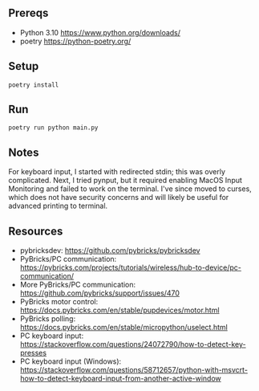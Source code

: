 ## Prereqs
* Python 3.10 https://www.python.org/downloads/
* poetry https://python-poetry.org/

## Setup
    
    poetry install

## Run
    
    poetry run python main.py

## Notes
For keyboard input, I started with redirected stdin; this was overly complicated. Next, I tried pynput, but it required enabling MacOS Input Monitoring 
and failed to work on the terminal. I've since moved to curses, which does not have security concerns and will likely be useful for advanced printing to terminal.

## Resources
* pybricksdev: https://github.com/pybricks/pybricksdev
* PyBricks/PC communication: https://pybricks.com/projects/tutorials/wireless/hub-to-device/pc-communication/
* More PyBricks/PC communication: https://github.com/pybricks/support/issues/470
* PyBricks motor control: https://docs.pybricks.com/en/stable/pupdevices/motor.html
* PyBricks polling: https://docs.pybricks.com/en/stable/micropython/uselect.html
* PC keyboard input: https://stackoverflow.com/questions/24072790/how-to-detect-key-presses
* PC keyboard input (Windows): https://stackoverflow.com/questions/58712657/python-with-msvcrt-how-to-detect-keyboard-input-from-another-active-window
